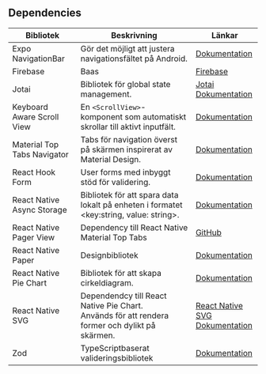 ## Dependencies

| Bibliotek                   | Beskrivning                                                                                       | Länkar                                                                                                                                                         |
| --------------------------- | ------------------------------------------------------------------------------------------------- | -------------------------------------------------------------------------------------------------------------------------------------------------------------- |
| Expo NavigationBar          | Gör det möjligt att justera navigationsfältet på Android.                                         | [Dokumentation](https://docs.expo.dev/versions/latest/sdk/navigation-bar/)                                                                                     |
| Firebase                    | Baas                                                                                              | [Firebase](https://firebase.google.com/)                                                                                                                       |
| Jotai                       | Bibliotek för global state management.                                                            | [Jotai](https://www.npmjs.com/package/jotai)<br>[Dokumentation](https://jotai.org/)                                                                            |
| Keyboard Aware Scroll View  | En `<ScrollView>`-komponent som automatiskt skrollar till aktivt inputfält.                       | [Dokumentation](https://www.npmjs.com/package/react-native-keyboard-aware-scroll-view/v/0.3.0)                                                                 |
| Material Top Tabs Navigator | Tabs för navigation överst på skärmen inspirerat av Material Design.                              | [Dokumentation](https://reactnavigation.org/docs/material-top-tab-navigator/)                                                                                  |
| React Hook Form             | User forms med inbyggt stöd för validering.                                                       | [Dokumentation](https://react-hook-form.com/)                                                                                                                  |
| React Native Async Storage  | Bibliotek för att spara data lokalt på enheten i formatet <key:string, value: string>.            | [Dokumentation](https://react-native-async-storage.github.io/async-storage/docs/install/)                                                                      |
| React Native Pager View     | Dependency till React Native Material Top Tabs                                                    | [GitHub](https://github.com/callstack/react-native-pager-view)                                                                                                 |
| React Native Paper          | Designbibliotek                                                                                   | [Dokumentation](https://callstack.github.io/react-native-paper/docs/guides/getting-started)                                                                    |
| React Native Pie Chart      | Bibliotek för att skapa cirkeldiagram.                                                            | [Dokumentation](https://www.npmjs.com/package/react-native-pie-chart)                                                                                          |
| React Native SVG            | Dependendcy till React Native Pie Chart.<br>Används för att rendera former och dylikt på skärmen. | [React Native SVG](https://www.npmjs.com/package/react-native-svg)<br>[Dokumentation](https://github.com/software-mansion/react-native-svg/blob/main/USAGE.md) |
| Zod                         | TypeScriptbaserat valideringsbibliotek                                                            | [Dokumentation](https://zod.dev/)                                                                                                                              |
